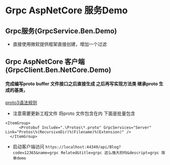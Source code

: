 # Grpc AspNetCore 服务Demo

## Grpc服务(GrpcService.Ben.Demo) 
 - 直接使用微软提供框架直接创建，增加一个过滤
## Grpc AspNetCore 客户端(GrpcClient.Ben.NetCore.Demo)

#### 完成编写proto buffer 文件接口之后直接生成 之后再写实现方法类 继承proto 生成的基类，
 [proto3语法规则](https://developers.google.com/protocol-buffers/docs/proto3)
 - 注意需要更新工程文件 将proto 文件包含在内 下面是批量包含 
  ```
  <ItemGroup>
		<Protobuf Include=".\Protos\*.proto" GrpcServices="Server" Link="Protos\%(RecursiveDir)%(Filename)%(Extension)" />
	</ItemGroup>
  ```
   
  - 启动客户端访问  `https://localhost:44349/api/Blog?code=12365&name=grpc Related&title=grpc 这么强大的吗&descript=grpc 简单demo`
